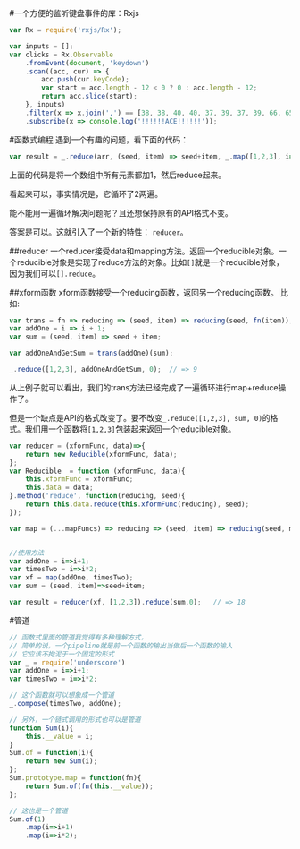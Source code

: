 #一个方便的监听键盘事件的库：Rxjs
```javascript
var Rx = require('rxjs/Rx');

var inputs = [];
var clicks = Rx.Observable
    .fromEvent(document, 'keydown')
    .scan((acc, cur) => {
        acc.push(cur.keyCode);
        var start = acc.length - 12 < 0 ? 0 : acc.length - 12;
        return acc.slice(start);
    }, inputs)
    .filter(x => x.join(',') == [38, 38, 40, 40, 37, 39, 37, 39, 66, 65, 66, 65].join(','))// 上上下下左右左右BABA，这里用了比较奇技淫巧的数组对比方法
    .subscribe(x => console.log('!!!!!!ACE!!!!!!'));

```

#函数式编程
遇到一个有趣的问题，看下面的代码：
```javascript
var result = _.reduce(arr, (seed, item) => seed+item, _.map([1,2,3], i=>i+1));
```
上面的代码是将一个数组中所有元素都加1，然后reduce起来。

看起来可以，事实情况是，它循环了2两遍。

能不能用一遍循环解决问题呢？且还想保持原有的API格式不变。

答案是可以。这就引入了一个新的特性： `reducer`。

##reducer
一个reducer接受data和mapping方法。返回一个reducible对象。一个reducible对象是实现了reduce方法的对象。比如`[]`就是一个reducible对象，因为我们可以`[].reduce`。

##xform函数
xform函数接受一个reducing函数，返回另一个reducing函数。
比如:
```javascript
var trans = fn => reducing => (seed, item) => reducing(seed, fn(item));
var addOne = i => i + 1;
var sum = (seed, item) => seed + item;

var addOneAndGetSum = trans(addOne)(sum);

_.reduce([1,2,3], addOneAndGetSum, 0);  // => 9
```
从上例子就可以看出，我们的trans方法已经完成了一遍循环进行map+reduce操作了。

但是一个缺点是API的格式改变了。要不改变`_.reduce([1,2,3], sum, 0)`的格式。我们用一个函数将`[1,2,3]`包装起来返回一个reducible对象。

```javascript
var reducer = (xformFunc, data)=>{
    return new Reducible(xformFunc, data);
};
var Reducible  = function (xformFunc, data){
    this.xformFunc = xformFunc;
    this.data = data;
}.method('reduce', function(reducing, seed){
    return this.data.reduce(this.xformFunc(reducing), seed);
});

var map = (...mapFuncs) => reducing => (seed, item) => reducing(seed, mapFuncs.reduce((processData, fn)=>fn(processData),item));


//使用方法
var addOne = i=>i+1;
var timesTwo = i=>i*2;
var xf = map(addOne, timesTwo);
var sum = (seed, item)=>seed+item;

var result = reducer(xf, [1,2,3]).reduce(sum,0);   // => 18
```
#管道
```javascript
// 函数式里面的管道我觉得有多种理解方式，
// 简单的说，一个pipeline就是前一个函数的输出当做后一个函数的输入
// 它应该不拘泥于一个固定的形式
var _ = require('underscore')
var addOne = i=>i+1;
var timesTwo = i=>i*2;

// 这个函数就可以想象成一个管道
_.compose(timesTwo, addOne);

// 另外，一个链式调用的形式也可以是管道
function Sum(i){
    this.__value = i;
}
Sum.of = function(i){
    return new Sum(i);
};
Sum.prototype.map = function(fn){
    return Sum.of(fn(this.__value));
};

// 这也是一个管道
Sum.of(1)
    .map(i=>i+1)
    .map(i=>i*2);
```


